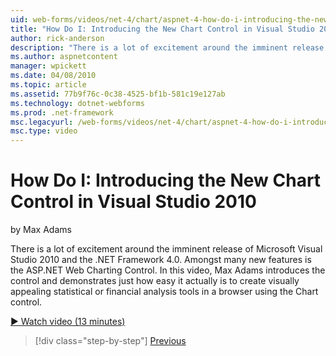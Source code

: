 ```yaml
---
uid: web-forms/videos/net-4/chart/aspnet-4-how-do-i-introducing-the-new-chart-control-in-visual-studio-2010
title: "How Do I: Introducing the New Chart Control in Visual Studio 2010 | Microsoft Docs"
author: rick-anderson
description: "There is a lot of excitement around the imminent release of Microsoft Visual Studio 2010 and the .NET Framework 4.0. Amongst many new features is the ASP.NET..."
ms.author: aspnetcontent
manager: wpickett
ms.date: 04/08/2010
ms.topic: article
ms.assetid: 77b9f76c-0c38-4525-bf1b-581c19e127ab
ms.technology: dotnet-webforms
ms.prod: .net-framework
msc.legacyurl: /web-forms/videos/net-4/chart/aspnet-4-how-do-i-introducing-the-new-chart-control-in-visual-studio-2010
msc.type: video
---
```

How Do I: Introducing the New Chart Control in Visual Studio 2010
====================
by Max Adams

There is a lot of excitement around the imminent release of Microsoft Visual Studio 2010 and the .NET Framework 4.0. Amongst many new features is the ASP.NET Web Charting Control. In this video, Max Adams introduces the control and demonstrates just how easy it actually is to create visually appealing statistical or financial analysis tools in a browser using the Chart control.

[&#9654; Watch video (13 minutes)](https://channel9.msdn.com/Blogs/ASP-NET-Site-Videos/aspnet-4-how-do-i-introducing-the-new-chart-control-in-visual-studio-2010)

> [!div class="step-by-step"]
> [Previous](aspnet-4-quick-hit-chart-control.md)
